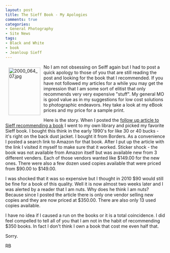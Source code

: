 ```yaml
---
layout: post
title: The Sieff Book - My Apologies
comments: true
categories:
- General Photography
- Site News
tags:
- Black and White
- book
- Jeanloup Sieff
---
```

<a rel="lightbox" href="/wp-content/uploads/2010/01/2000_064_07.jpg"><img title="2000_064_07.jpg" src="/wp-content/uploads/2010/01/.thumbs/.2000_064_07.jpg" border="0" alt="2000_064_07.jpg" hspace="10" vspace="10" width="100" height="150" align="left" /></a>No I am not obsessing on Seiff again but I had to post a quick apology to those of you that are still reading the post and looking for the book that I recommended. If you have not followed my articles for a while you may get the impression that I am some sort of elitist that only recommends very very expensive "stuff". My general MO is good value as in my suggestions for low cost solutions to photographic endeavors. Hey take a look at my eBook prices and my price for a sample print.

Here is the story. When I posted the <a href="http://photo.rwboyer.com/2010/01/03/jeanloup-sieff-follow-up-2/">follow up article to Sieff recommending a book</a> I went to my own library and picked my favorite Sieff book. I bought this think in the early 1990's for like 30 or 40 bucks - it's right on the back dust jacket. I bought it from Borders. As a convenience I posted a search link to Amazon for that book. After I put up the article with the link I visited it myself to make sure that it worked. Sticker shock - the book was not available from Amazon itself but was available new from 3 different venders. Each of those vendors wanted like $149.00 for the new ones. There were also a few dozen used copies available that were priced from $90.00 to $149.00.

I was shocked that it was so expensive but I thought in 2010 $90 would still be fine for a book of this quality. Well it is now almost two weeks later and I was alerted by a reader that I am nuts. Why does he think I am nuts? Because since I posted the article there is only one vendor selling new copies and they are now priced at $350.00. There are also only 13 used copies available.

I have no idea if I caused a run on the books or it is a total coincidence. I did feel compelled to tell all of you that I am not in the habit of recommending $350 books. In fact I don't think I own a book that cost me even half that.

Sorry.

RB